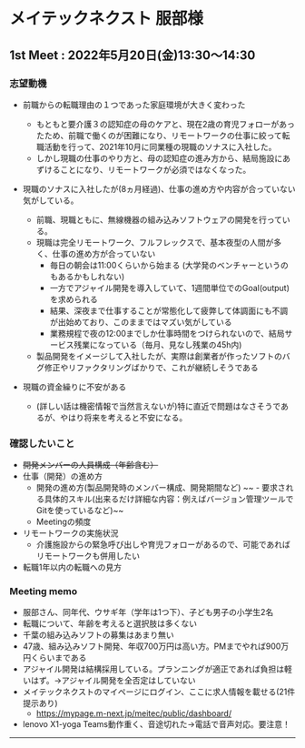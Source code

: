 # メイテックネクスト 服部様

## 1st Meet : 2022年5月20日(金)13:30～14:30

### 志望動機

- 前職からの転職理由の１つであった家庭環境が大きく変わった
  - もともと要介護３の認知症の母のケアと、現在2歳の育児フォローがあったため、前職で働くのが困難になり、リモートワークの仕事に絞って転職活動を行って、2021年10月に同業種の現職のソナスに入社した。
  - しかし現職の仕事のやり方と、母の認知症の進み方から、結局施設にあずけることになり、リモートワークが必須ではなくなった。

- 現職のソナスに入社したが(8ヵ月経過)、仕事の進め方や内容が合っていない気がしている。
  - 前職、現職ともに、無線機器の組み込みソフトウェアの開発を行っている。
  - 現職は完全リモートワーク、フルフレックスで、基本夜型の人間が多く、仕事の進め方が合っていない
    - 毎日の朝会は11:00くらいから始まる (大学発のベンチャーというのもあるかもしれない)
    - 一方でアジャイル開発を導入していて、1週間単位でのGoal(output)を求められる
    - 結果、深夜まで仕事することが常態化して疲弊して体調面にも不調が出始めており、このままではマズい気がしている
    - 業務規程で夜の12:00までしか仕事時間をつけられないので、結局サービス残業になっている（毎月、見なし残業の45h内)
  - 製品開発をイメージして入社したが、実際は創業者が作ったソフトのバグ修正やリファクタリングばかりで、これが継続しそうである

- 現職の資金繰りに不安がある
  - (詳しい話は機密情報で当然言えないが)特に直近で問題はなさそうであるが、やはり将来を考えると不安になる。

### 確認したいこと

- ~~開発メンバーの人員構成（年齢含む）~~
- 仕事（開発）の進め方
  - 開発の進め方(製品開発時のメンバー構成、開発期間など)
 ~~ - 要求される具体的スキル(出来るだけ詳細な内容：例えばバージョン管理ツールでGitを使っているなど)~~
  - Meetingの頻度
- リモートワークの実施状況
  - 介護施設からの緊急呼び出しや育児フォローがあるので、可能であればリモートワークも併用したい
- 転職1年以内の転職への見方

### Meeting memo

- 服部さん、同年代、ウサギ年（学年は1つ下）、子ども男子の小学生2名
- 転職について、年齢を考えると選択肢は多くない
- 千葉の組み込みソフトの募集はあまり無い
- 47歳、組み込みソフト開発、年収700万円は高い方。PMまでやれば900万円くらいまである
- アジャイル開発は結構採用している。プランニングが適正であれば負担は軽いはず。→アジャイル開発を全否定はしていない
- メイテックネクストのマイページにログイン、ここに求人情報を載せる(21件提示あり)
  - <https://mypage.m-next.jp/meitec/public/dashboard/>
- lenovo X1-yoga Teams動作重く、音途切れた→電話で音声対応。要注意！

***
